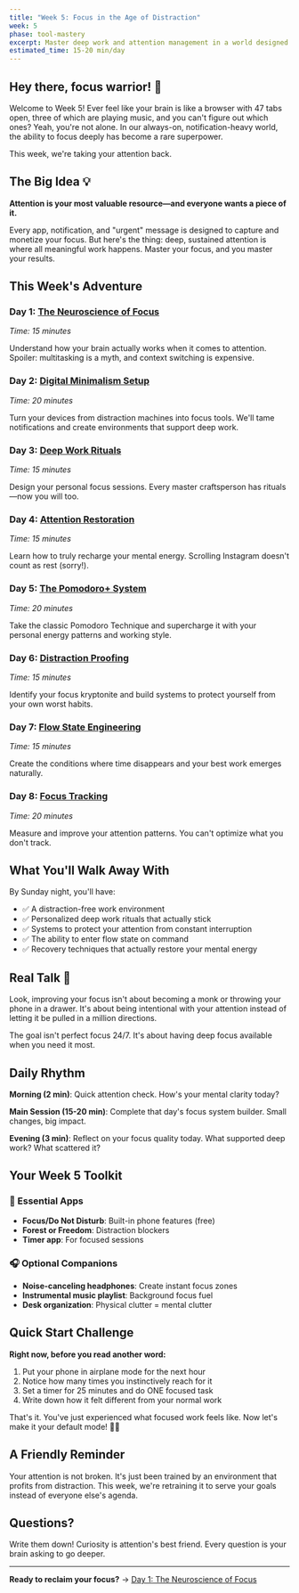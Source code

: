 ```yaml
---
title: "Week 5: Focus in the Age of Distraction"
week: 5
phase: tool-mastery
excerpt: Master deep work and attention management in a world designed to scatter your focus
estimated_time: 15-20 min/day
---
```


## Hey there, focus warrior! 👋

Welcome to Week 5! Ever feel like your brain is like a browser with 47 tabs open, three of which are playing music, and you can't figure out which ones? Yeah, you're not alone. In our always-on, notification-heavy world, the ability to focus deeply has become a rare superpower.

This week, we're taking your attention back.

## The Big Idea 💡

**Attention is your most valuable resource—and everyone wants a piece of it.**

Every app, notification, and "urgent" message is designed to capture and monetize your focus. But here's the thing: deep, sustained attention is where all meaningful work happens. Master your focus, and you master your results.

## This Week's Adventure

### Day 1: [The Neuroscience of Focus](./01-focus-neuroscience)
*Time: 15 minutes*

Understand how your brain actually works when it comes to attention. Spoiler: multitasking is a myth, and context switching is expensive.

### Day 2: [Digital Minimalism Setup](./02-digital-minimalism)
*Time: 20 minutes*

Turn your devices from distraction machines into focus tools. We'll tame notifications and create environments that support deep work.

### Day 3: [Deep Work Rituals](./03-deep-work-rituals)
*Time: 15 minutes*

Design your personal focus sessions. Every master craftsperson has rituals—now you will too.

### Day 4: [Attention Restoration](./04-attention-restoration)
*Time: 15 minutes*

Learn how to truly recharge your mental energy. Scrolling Instagram doesn't count as rest (sorry!).

### Day 5: [The Pomodoro+ System](./05-pomodoro-plus)
*Time: 20 minutes*

Take the classic Pomodoro Technique and supercharge it with your personal energy patterns and working style.

### Day 6: [Distraction Proofing](./06-distraction-proofing)
*Time: 15 minutes*

Identify your focus kryptonite and build systems to protect yourself from your own worst habits.

### Day 7: [Flow State Engineering](./07-flow-state)
*Time: 15 minutes*

Create the conditions where time disappears and your best work emerges naturally.

### Day 8: [Focus Tracking](./08-focus-tracking)
*Time: 20 minutes*

Measure and improve your attention patterns. You can't optimize what you don't track.

## What You'll Walk Away With

By Sunday night, you'll have:
- ✅ A distraction-free work environment
- ✅ Personalized deep work rituals that actually stick
- ✅ Systems to protect your attention from constant interruption
- ✅ The ability to enter flow state on command
- ✅ Recovery techniques that actually restore your mental energy

## Real Talk 💬

Look, improving your focus isn't about becoming a monk or throwing your phone in a drawer. It's about being intentional with your attention instead of letting it be pulled in a million directions.

The goal isn't perfect focus 24/7. It's about having deep focus available when you need it most.

## Daily Rhythm

**Morning (2 min)**: Quick attention check. How's your mental clarity today?

**Main Session (15-20 min)**: Complete that day's focus system builder. Small changes, big impact.

**Evening (3 min)**: Reflect on your focus quality today. What supported deep work? What scattered it?

## Your Week 5 Toolkit

### 📱 Essential Apps
- **Focus/Do Not Disturb**: Built-in phone features (free)
- **Forest or Freedom**: Distraction blockers
- **Timer app**: For focused sessions

### 🎧 Optional Companions
- **Noise-canceling headphones**: Create instant focus zones
- **Instrumental music playlist**: Background focus fuel
- **Desk organization**: Physical clutter = mental clutter

## Quick Start Challenge

**Right now, before you read another word:**

1. Put your phone in airplane mode for the next hour
2. Notice how many times you instinctively reach for it
3. Set a timer for 25 minutes and do ONE focused task
4. Write down how it felt different from your normal work

That's it. You've just experienced what focused work feels like. Now let's make it your default mode! 🧠✨

## A Friendly Reminder

Your attention is not broken. It's just been trained by an environment that profits from distraction. This week, we're retraining it to serve your goals instead of everyone else's agenda.

## Questions?

Write them down! Curiosity is attention's best friend. Every question is your brain asking to go deeper.

---

**Ready to reclaim your focus?** → [Day 1: The Neuroscience of Focus](./01-focus-neuroscience)